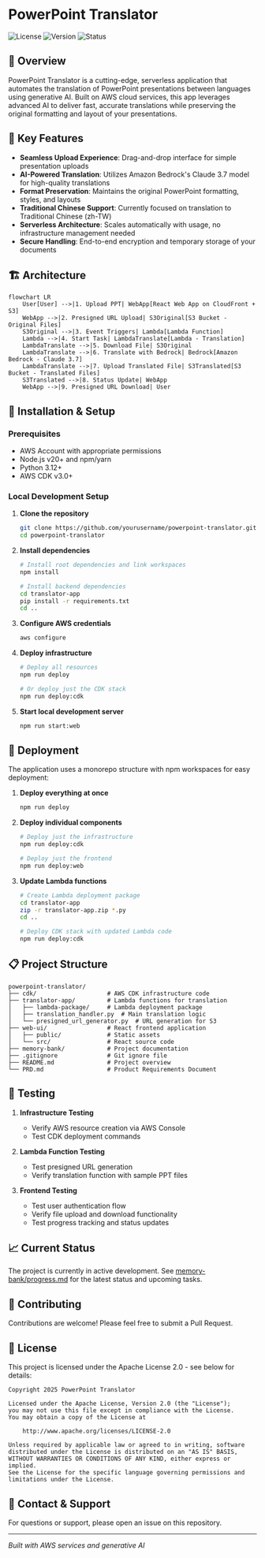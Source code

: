 # PowerPoint Translator

![License](https://img.shields.io/badge/license-Apache%202.0-blue.svg)
![Version](https://img.shields.io/badge/version-1.0.0-brightgreen.svg)
![Status](https://img.shields.io/badge/status-in%20development-yellow.svg)

## 🚀 Overview

PowerPoint Translator is a cutting-edge, serverless application that automates the translation of PowerPoint presentations between languages using generative AI. Built on AWS cloud services, this app leverages advanced AI to deliver fast, accurate translations while preserving the original formatting and layout of your presentations.

## 🎯 Key Features

- **Seamless Upload Experience**: Drag-and-drop interface for simple presentation uploads
- **AI-Powered Translation**: Utilizes Amazon Bedrock's Claude 3.7 model for high-quality translations
- **Format Preservation**: Maintains the original PowerPoint formatting, styles, and layouts
- **Traditional Chinese Support**: Currently focused on translation to Traditional Chinese (zh-TW)
- **Serverless Architecture**: Scales automatically with usage, no infrastructure management needed
- **Secure Handling**: End-to-end encryption and temporary storage of your documents

## 🏗️ Architecture

```mermaid
flowchart LR
    User[User] -->|1. Upload PPT| WebApp[React Web App on CloudFront + S3]
    WebApp -->|2. Presigned URL Upload| S3Original[S3 Bucket - Original Files]
    S3Original -->|3. Event Triggers| Lambda[Lambda Function]
    Lambda -->|4. Start Task| LambdaTranslate[Lambda - Translation]
    LambdaTranslate -->|5. Download File| S3Original
    LambdaTranslate -->|6. Translate with Bedrock| Bedrock[Amazon Bedrock - Claude 3.7]
    LambdaTranslate -->|7. Upload Translated File| S3Translated[S3 Bucket - Translated Files]
    S3Translated -->|8. Status Update| WebApp
    WebApp -->|9. Presigned URL Download| User
```

## 🔧 Installation & Setup

### Prerequisites

- AWS Account with appropriate permissions
- Node.js v20+ and npm/yarn
- Python 3.12+
- AWS CDK v3.0+

### Local Development Setup

1. **Clone the repository**
   ```bash
   git clone https://github.com/yourusername/powerpoint-translator.git
   cd powerpoint-translator
   ```

2. **Install dependencies**
   ```bash
   # Install root dependencies and link workspaces
   npm install
   
   # Install backend dependencies
   cd translator-app
   pip install -r requirements.txt
   cd ..
   ```

3. **Configure AWS credentials**
   ```bash
   aws configure
   ```

4. **Deploy infrastructure**
   ```bash
   # Deploy all resources
   npm run deploy
   
   # Or deploy just the CDK stack
   npm run deploy:cdk
   ```

5. **Start local development server**
   ```bash
   npm run start:web
   ```

## 🚀 Deployment

The application uses a monorepo structure with npm workspaces for easy deployment:

1. **Deploy everything at once**
   ```bash
   npm run deploy
   ```

2. **Deploy individual components**
   ```bash
   # Deploy just the infrastructure
   npm run deploy:cdk
   
   # Deploy just the frontend
   npm run deploy:web
   ```

3. **Update Lambda functions**
   ```bash
   # Create Lambda deployment package
   cd translator-app
   zip -r translator-app.zip *.py
   cd ..
   
   # Deploy CDK stack with updated Lambda code
   npm run deploy:cdk
   ```

## 📋 Project Structure

```
powerpoint-translator/
├── cdk/                    # AWS CDK infrastructure code
├── translator-app/         # Lambda functions for translation
│   ├── lambda-package/     # Lambda deployment package
│   ├── translation_handler.py  # Main translation logic
│   └── presigned_url_generator.py  # URL generation for S3
├── web-ui/                 # React frontend application
│   ├── public/             # Static assets
│   └── src/                # React source code
├── memory-bank/            # Project documentation
├── .gitignore              # Git ignore file
├── README.md               # Project overview
└── PRD.md                  # Product Requirements Document
```

## 🧪 Testing

1. **Infrastructure Testing**
   - Verify AWS resource creation via AWS Console
   - Test CDK deployment commands

2. **Lambda Function Testing**
   - Test presigned URL generation
   - Verify translation function with sample PPT files

3. **Frontend Testing**
   - Test user authentication flow
   - Verify file upload and download functionality
   - Test progress tracking and status updates

## 📈 Current Status

The project is currently in active development. See [memory-bank/progress.md](memory-bank/progress.md) for the latest status and upcoming tasks.

## 🤝 Contributing

Contributions are welcome! Please feel free to submit a Pull Request.

## 📄 License

This project is licensed under the Apache License 2.0 - see below for details:

```
Copyright 2025 PowerPoint Translator

Licensed under the Apache License, Version 2.0 (the "License");
you may not use this file except in compliance with the License.
You may obtain a copy of the License at

    http://www.apache.org/licenses/LICENSE-2.0

Unless required by applicable law or agreed to in writing, software
distributed under the License is distributed on an "AS IS" BASIS,
WITHOUT WARRANTIES OR CONDITIONS OF ANY KIND, either express or implied.
See the License for the specific language governing permissions and
limitations under the License.
```

## 📱 Contact & Support

For questions or support, please open an issue on this repository.

---

*Built with AWS services and generative AI*
